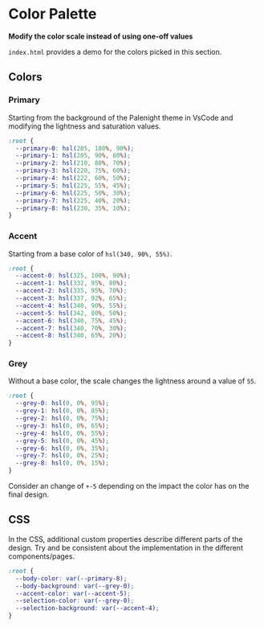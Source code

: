 # Color Palette

**Modify the color scale instead of using one-off values**

`index.html` provides a demo for the colors picked in this section.

## Colors

### Primary

Starting from the background of the Palenight theme in VsCode and modifying the lightness and saturation values.

```css
:root {
  --primary-0: hsl(205, 100%, 90%);
  --primary-1: hsl(205, 90%, 80%);
  --primary-2: hsl(210, 80%, 70%);
  --primary-3: hsl(220, 75%, 60%);
  --primary-4: hsl(222, 60%, 50%);
  --primary-5: hsl(225, 55%, 45%);
  --primary-6: hsl(225, 50%, 30%);
  --primary-7: hsl(225, 40%, 20%);
  --primary-8: hsl(230, 35%, 10%);
}
```

### Accent

Starting from a base color of `hsl(340, 90%, 55%)`.

```css
:root {
  --accent-0: hsl(325, 100%, 90%);
  --accent-1: hsl(332, 95%, 80%);
  --accent-2: hsl(335, 95%, 70%);
  --accent-3: hsl(337, 92%, 65%);
  --accent-4: hsl(340, 90%, 55%);
  --accent-5: hsl(342, 80%, 50%);
  --accent-6: hsl(340, 75%, 45%);
  --accent-7: hsl(340, 70%, 30%);
  --accent-8: hsl(340, 65%, 20%);
}
```

### Grey

Without a base color, the scale changes the lightness around a value of `55`.

```css
:root {
  --grey-0: hsl(0, 0%, 95%);
  --grey-1: hsl(0, 0%, 85%);
  --grey-2: hsl(0, 0%, 75%);
  --grey-3: hsl(0, 0%, 65%);
  --grey-4: hsl(0, 0%, 55%);
  --grey-5: hsl(0, 0%, 45%);
  --grey-6: hsl(0, 0%, 35%);
  --grey-7: hsl(0, 0%, 25%);
  --grey-8: hsl(0, 0%, 15%);
}
```

Consider an change of `+-5` depending on the impact the color has on the final design.

## CSS

In the CSS, additional custom properties describe different parts of the design. Try and be consistent about the implementation in the different components/pages.

```css
:root {
  --body-color: var(--primary-8);
  --body-background: var(--grey-0);
  --accent-color: var(--accent-5);
  --selection-color: var(--grey-0);
  --selection-background: var(--accent-4);
}
```
